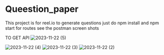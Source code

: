 # Queestion_paper
This project is for reel.io to generate questions 
just do npm install and npm start
for routes see the postman screen shots

TO GET API 
![2023-11-22 (5)](https://github.com/pandeyji2509/Queestion_paper/assets/96988661/591103ba-d8ff-405a-b111-c395cefbf25e)


![2023-11-22 (4)](https://github.com/pandeyji2509/Queestion_paper/assets/96988661/6199327c-63a3-45f6-aa59-6b9f090e6100)
![2023-11-22 (3)](https://github.com/pandeyji2509/Queestion_paper/assets/96988661/444d450f-6e2b-46a5-aac3-378e8f53a904)
![2023-11-22 (2)](https://github.com/pandeyji2509/Queestion_paper/assets/96988661/4178579a-d37a-4ce9-bf5a-fa183c660eab)
